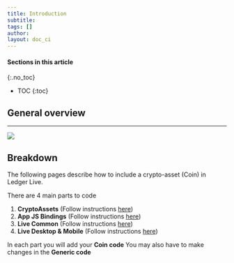 ```yaml
---
title: Introduction
subtitle:
tags: []
author:
layout: doc_ci
---
```


#### Sections in this article
{:.no_toc}
* TOC
{:toc}

## General overview

***

<!-- ------------- Image ------------- -->
![](../../../uploads/images/CI/code-blocks.png)
<!-- --------------------------------- -->


## Breakdown
The following pages describe how to include a crypto-asset (Coin) in Ledger Live.

There are 4 main parts to code
1. **CryptoAssets** (Follow instructions [here](../41_live_cryptoassets))
2. **App JS Bindings** (Follow instructions [here](../42_live_app_bindings))
3. **Live Common** (Follow instructions [here](../43_live_common))
4. **Live Desktop & Mobile** (Follow instructions [here](../44_live_frontend))

In each part you will add your **Coin code** You may also have to make changes in the **Generic code**


